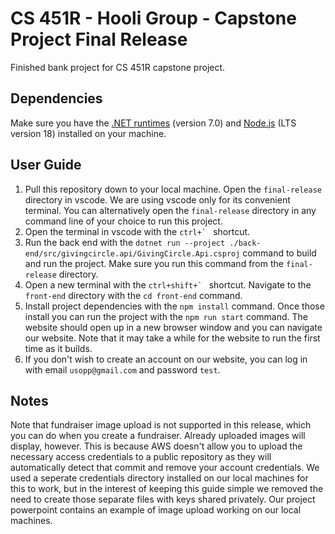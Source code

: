# CS 451R - Hooli Group - Capstone Project Final Release

Finished bank project for CS 451R capstone project.

## Dependencies

Make sure you have the [.NET runtimes](https://learn.microsoft.com/en-us/dotnet/core/install/windows?tabs=net70) (version 7.0) and [Node.js](https://nodejs.org/en/download) (LTS version 18) installed on your machine.

## User Guide

1. Pull this repository down to your local machine. Open the `final-release` directory in vscode. We are using vscode only for its convenient terminal. You can alternatively open the `final-release` directory in any command line of your choice to run this project.
2. Open the terminal in vscode with the ``ctrl+` `` shortcut.
3. Run the back end with the `dotnet run --project ./back-end/src/givingcircle.api/GivingCircle.Api.csproj` command to build and run the project. Make sure you run this command from the `final-release` directory.
4. Open a new terminal with the ``ctrl+shift+` `` shortcut. Navigate to the `front-end` directory with the `cd front-end` command.
5. Install project dependencies with the `npm install` command. Once those install you can run the project with the `npm run start` command. The website should open up in a new browser window and you can navigate our website. Note that it may take a while for the website to run the first time as it builds.
6. If you don't wish to create an account on our website, you can log in with email `usopp@gmail.com` and password `test`.

## Notes

Note that fundraiser image upload is not supported in this release, which you can do when you create a fundraiser. Already uploaded images will display, however. This is because AWS doesn't allow you to upload the necessary access credentials to a public repository as they will automatically detect that commit and remove your account credentials. We used a seperate credentials directory installed on our local machines for this to work, but in the interest of keeping this guide simple we removed the need to create those separate files with keys shared privately. Our project powerpoint contains an example of image upload working on our local machines.
